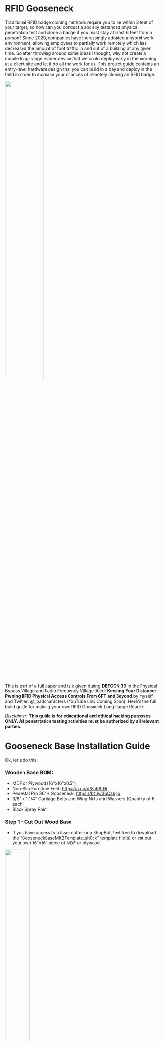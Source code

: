 # RFID Gooseneck

Traditional RFID badge cloning methods require you to be within 3 feet of your target, so how can you conduct a socially distanced physical penetration test and clone a badge if you must stay at least 6 feet from a person? Since 2020, companies have increasingly adopted a hybrid work environment, allowing employees to partially work remotely which has decreased the amount of foot traffic in and out of a building at any given time. So after throwing around some ideas I thought, why not create a mobile long-range reader device that we could deploy early in the morning at a client site and let it do all the work for us.  This project guide contains an entry-level hardware design that you can build in a day and deploy in the field in order to increase your chances of remotely cloning an RFID badge. 

<img src="https://user-images.githubusercontent.com/104524120/183311963-9f5dcf63-abc1-46a2-9d27-cc1c80772709.png" width=50% height=50%> 

This is part of a full paper and talk given during **DEFCON 30** in the Physical Bypass Village and Radio Frequency Village titled: **Keeping Your Distance: Pwning RFID Physical Access Controls From 6FT and Beyond** by myself and Twitter: @_badcharacters (YouTube Link Coming Soon). Here's the full build guide for making your own RFID Goosneck Long Range Reader! 

 *Disclaimer:* **This guide is for educational and ethical hacking purposes ONLY. All penetrtation testing activities must be authorized by all relevant parties.**

# Gooseneck Base Installation Guide 
Ok, let's do this. 

### Wooden Base BOM:
* MDF or Plywood (16"x16"x0.5")
* Non-Slip Furniture Feet: https://a.co/d/8oR8tHj  
* Pedestal Pro 36"H Gooseneck: https://bit.ly/3bCz6go
* 3/8" x 1 1/4" Carriage Bolts and Wing Nuts and Washers (Quantity of 6 each) 
* Black Spray Paint

### Step 1 - Cut Out Wood Base
* If you have access to a laser cutter or a ShopBot, feel free to download the "GooseneckBaseMK2Template_sh0ck" template file(s) or cut out your own 16"x16" piece of MDF or plywood. 

<img src="https://user-images.githubusercontent.com/104524120/183817491-c6211d51-2ad0-4fdc-9640-4c3279d4e3e6.PNG" width=40% height=40%>


### Step 2 - Align Pedestal
* Center the gooseneck pedestal and place the edge of the base approximately 1.25" away from the edge of the base. The 1.25" (3.175cm) distance from the edge will counter-balance the weight of the long-range reader so it will not tip over when installed. 
* Next trace and drill the 3/8" mounting holes.

<img src="https://user-images.githubusercontent.com/104524120/183817731-6e467b8a-858f-40c5-b102-00962ba5c13b.PNG" width=30% height=30%>


### Step 3 - Paint
* Spray the base with a matte black color of your choice.
<img src="https://user-images.githubusercontent.com/104524120/183312993-d70ecfc4-aa1c-4495-b196-3730f4b221fc.jpg" width=30% height=30%>


### Step 4 - Install Feet 
* When the paint is dry, drill the non-slip furniture feet onto the bottom of the base. 
<img src="https://user-images.githubusercontent.com/104524120/183314771-d5d37a13-9c6e-448e-8eae-d29da818cedc.PNG" width=40% height=40%>


### Step 5 - Fasten Pedestal to Base 
Last, fasten the pedastal to the wooden base with bolts and wingnuts. Then place the pedastal cover over top to conceal the screws. 

<img src="https://user-images.githubusercontent.com/104524120/183313071-e98d3297-88a1-43da-954a-7ae55be843b5.jpg" width=30% height=30%>


# Long Range Reader Cloning Guide
Let's build the long-range reader cloning device. 
### Long Range Reader BOM: 
* ESP RFID Tool: https://hackerwarehouse.com/product/esp-rfid-tool/
* Low-Frequency Long Range Reader (e.g. HID MaxiProx 5375) OR High-Frequency Long Range Reader (e.g. HID iCLASS SE R90) 
* Breadboard Jumper Wires - 3.9in (10cm): https://a.co/d/fja090p 
* 22AWG Wire: https://a.co/d/h7bbBom 
* 18AWG 12V 5A DC Power Pigtail Barrel Plug Connector Cable: https://a.co/d/7l56UFQ
* 12V 6000mAh/5V 12000mAh DC Battery: https://a.co/d/9czvggQ
* 3M Dual Lock Clear Velcro: https://a.co/d/gg4SzBd

### Wiring Guide 
Below is an example of the wiring guide to connect to a long-range reader with screw-in terminals using the ESP RFID Tool. Use the color coded male-to-male breadboard wires to connect the two terminal interfaces between the Wiegand system and the ESP RFID Tool as seen below.

<img src="https://user-images.githubusercontent.com/104524120/183313184-f8f62a73-4bb1-403b-8c65-bfd9d5edac78.PNG" width=80% height=80%>

* Then connect the 12V 5A DC Power Pigtail Barrel Plug Male Connector cable into the Wiegand system (R90 pictured) and trail the cable to the outside of the reader so you can plug it into the 12V 6000mAh DC Battery. 

<img src="https://user-images.githubusercontent.com/104524120/183816676-e13ef2d6-b493-4d49-baa1-03c0f9d288a2.jpg width=50% height=50%>


*Note: For various configurations, check out the official ESP RFID Tool wiring guide here: https://github.com/rfidtool/ESP-RFID-Tool/blob/master/Installation-Schematics/README.md*

### ALTERNATIVE Raspberry Pi Setup: 
If you would like an alternative raspberry pi cloning device setup, I **HIGHLY RECOMMEND** checking out Mike Kelly's (Twitter @lixmk) Wiegotcha – RFID Thief guide: 
http://exfil.co/2017/01/17/wiegotcha-rfid-thief/ 
          
# Mounting Reader to Pedestal
Depending onthe reader, you will need to find the correct mounting hole guide for each. You will have to manually drill holes to center it and use the same 6-32 carriage bolts and wingnuts to mount the reader to the gooseneck pedastal. Below is an example mount guide for the HID iCLASS R90. 

<img src="https://user-images.githubusercontent.com/104524120/183313721-397f9938-6629-4a41-a248-e4815d4de5c0.PNG" width=40% height=40%>

iCLASS SE Mounting and User Guide: https://fccid.io/JQ6-ICLASSU90/User-Manual/User-Manual-2360366 

HID iClass R90 Goosenect finished look: 

<img src="https://user-images.githubusercontent.com/104524120/183314105-ac8e840d-e4df-4971-92a6-41a3f69e5eaa.jpg" width=40% height=40%>


# Cloning Low Frequency Cards - Android Phone + Proxmark3 Easy 
To remain incognito while at the client site, cloning a card via an Android phone will keep the lowest profile rather than fidling with a laptop when you need to copy the card data. 

<img src="https://user-images.githubusercontent.com/104524120/183313587-635d6993-c76d-49c7-9b92-a2122933511a.PNG" width=40% height=40%>

### Mobile Cloning Gear:
* Android Phone or Tablet of your choice
* AndProx Android App: https://github.com/AndProx/AndProx  
* Proxmark3 Easy (available on eBay or AliExpress)
* USB OTG Cable - Type C To Micro: https://a.co/d/4HGdBqh
* RFID T5557 Rewritable Cards: https://a.co/d/0NF2zJG
* 3D Printed Case (optional): https://www.thingiverse.com/thing:3123482 
                                                                                                                 
![MobileSetup](https://user-images.githubusercontent.com/104524120/183818120-04b57153-fbe9-4b91-b2df-90b1f6a31262.jpg)
                                                                                                          

### Step 1A  - Access RFID Loot
Once the implant is in place and a few employees have walked past the gooseneck reader, hop onto your phone and log into your the RFID ESP Key SSID to look for loot. The default SSID is "ESP-RFID-Tool" but it is recommended to change the name to something that will blend into the target environment. In order to change the SSID and password protect the ESP RFID Tool wifi (and not leak all your client's credentials to the world), jump over to the configuration page to customize the settings. 
* Default SSID: **ESP-RFID-Tool**
* URL: http://192.168.1.1
Default credentials to access the configuration page:
* Username: *admin*
* Password: *rfidtool*

Full ESP RFID Tool user guide here: https://github.com/rfidtool/ESP-RFID-Tool 

Access HEX Code Data in the "List Exfiltrated Data" Page:

<img src="https://user-images.githubusercontent.com/104524120/183313563-2b3c480d-2005-4bf0-b2db-7d00d182feda.PNG" width=50% height=50%>

### Step 1B - Copy the HEX Code Payload!

<img src="https://user-images.githubusercontent.com/104524120/183313560-a9b16ced-396f-4657-bc75-e541297411d2.PNG" width=70% height=70%>


### Step 2 - Android Cloning Setup
* Download and install AndProx (Root NOT required!): https://github.com/AndProx/AndProx 
* Plug in your Proxmark3 via OTG cable
* Click Connect Via USB
* Begin sending commands!

### Step 3 - AndProx Commands 
Once your Proxmark3 Easy is connected copy your Hex Code and enter these commands: 

<img src="https://user-images.githubusercontent.com/104524120/183313638-804a3cc5-ddee-48dc-ab06-ab20b3baef0d.PNG" width=50% height=50%>

> lf hid clone [INSERT HEX CODE]

#Example: 
> lf hid clone 20043C0A73 

Verify your card data:
> lf search

<img src="https://user-images.githubusercontent.com/104524120/183313654-86c90889-5f66-4756-9d9a-b1d1330022e4.PNG" width=40% height=40%>


Boom! Happy Hunting!


![D3FC0N](https://user-images.githubusercontent.com/104524120/183314908-3d3c6d66-29b2-4ba0-84ae-932c3c2ca782.PNG) 

Special Shoutouts to the Bill Graydon of the Physical Bypass Village and Zero_Chaos of the Radio Frequency Village for hosting this talk during DEFCON 30!

# References
* Dib, Alex. "RFID Thief v2.0." July 2018, https://scund00r.com/all/rfid/tutorial/2018/07/12/rfid-theif-v2.html
* Farrell, Michael and Boris Hajduk. "AndProx." July 2021, GitHub, https://github.com/AndProx/AndProx
* Harding, Cory. "ESP-RFID-Tool." March 2018, GitHub, https://github.com/rfidtool/ESP-RFID-Tool
* Kelly, Mike. “Wiegotcha – RFID Thief” January 2017, https://exfil.co/2017/01/17/wiegotcha-rfid-thief/                     
* Rumble, Rich. "RFID Sniffing Under Your Nose and in Your Face." DerbyCon IX, September 2019, https://www.youtube.com/watch?v=y37j6RDtybQ
* W., Viktor. "Enclosure For Proxmark3 Easy." Thingiverse, September 2018, https://www.thingiverse.com/thing:3123482
* White, Brent and Tim Roberts. "Breaking Into Your Building: A Hacker's Guide to Unauthorized Access." NolaCon 2019, May 2019, https://www.youtube.com/watch?v=eft8PElmQZM 

